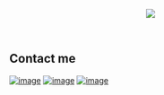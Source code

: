 <p align="center">
  <a href="https://github.com/bluesky0209" ><img align="center" src="https://readme-typing-svg.herokuapp.com/?lines=Sportsbook%20,%20Casino%20developer;Creating%20seamless,engaging%20websites&font=Pacifico&center=true&width=650&height=120&color=58a6ff&vCenter=true&size=45%22" align="center"></a>
</p>
<br />

## Contact me

[![image](https://img.shields.io/badge/Gmail-D14836?style=for-the-badge&logo=gmail&logoColor=white)](mailto:feature0209@gmail.com)
[![image](https://img.shields.io/badge/Telegram-3390ec?style=for-the-badge&logo=telegram&logoColor=white)](https://t.me/bd29x)
[![image](https://img.shields.io/badge/Discord-7289DA?style=for-the-badge&logo=discord&logoColor=white)](https://discord.com/users/958861457431363644)
